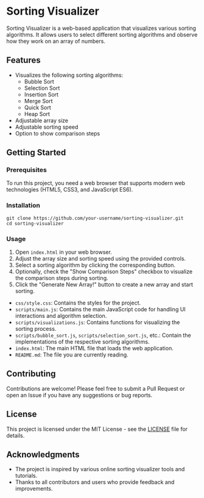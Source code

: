 <h1>Sorting Visualizer</h1>
    <p>Sorting Visualizer is a web-based application that visualizes various sorting algorithms. It allows users to select different sorting algorithms and observe how they work on an array of numbers.</p>
    <h2>Features</h2>
    <ul>
        <li>Visualizes the following sorting algorithms:
            <ul>
                <li>Bubble Sort</li>
                <li>Selection Sort</li>
                <li>Insertion Sort</li>
                <li>Merge Sort</li>
                <li>Quick Sort</li>
                <li>Heap Sort</li>
            </ul>
        </li>
        <li>Adjustable array size</li>
        <li>Adjustable sorting speed</li>
        <li>Option to show comparison steps</li>
    </ul>
    <h2>Getting Started</h2>
    <h3>Prerequisites</h3>
    <p>To run this project, you need a web browser that supports modern web technologies (HTML5, CSS3, and JavaScript ES6).</p>
    <h3>Installation</h3>
    <pre><code>git clone https://github.com/your-username/sorting-visualizer.git
cd sorting-visualizer</code></pre>
    <h3>Usage</h3>
    <ol>
        <li>Open <code>index.html</code> in your web browser.</li>
        <li>Adjust the array size and sorting speed using the provided controls.</li>
        <li>Select a sorting algorithm by clicking the corresponding button.</li>
        <li>Optionally, check the "Show Comparison Steps" checkbox to visualize the comparison steps during sorting.</li>
        <li>Click the "Generate New Array!" button to create a new array and start sorting.</li>
    </ol>
    <ul>
        <li><code>css/style.css</code>: Contains the styles for the project.</li>
        <li><code>scripts/main.js</code>: Contains the main JavaScript code for handling UI interactions and algorithm selection.</li>
        <li><code>scripts/visualizations.js</code>: Contains functions for visualizing the sorting process.</li>
        <li><code>scripts/bubble_sort.js</code>, <code>scripts/selection_sort.js</code>, etc.: Contain the implementations of the respective sorting algorithms.</li>
        <li><code>index.html</code>: The main HTML file that loads the web application.</li>
        <li><code>README.md</code>: The file you are currently reading.</li>
    </ul>
    <h2>Contributing</h2>
    <p>Contributions are welcome! Please feel free to submit a Pull Request or open an Issue if you have any suggestions or bug reports.</p>
    <h2>License</h2>
    <p>This project is licensed under the MIT License - see the <a href="LICENSE">LICENSE</a> file for details.</p>
    <h2>Acknowledgments</h2>
    <ul>
        <li>The project is inspired by various online sorting visualizer tools and tutorials.</li>
        <li>Thanks to all contributors and users who provide feedback and improvements.</li>
    </ul>
